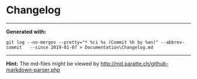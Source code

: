 # Changelog

<Commit history goes here>

---
**Generated with:**

``git log --no-merges --pretty="* %ci %s (Commit %h by %an)" --abbrev-commit  
--since 2019-01-07 > Documentation\Changelog.md``

---
**Hint:** The md-files might be viewed by
http://md.paratte.ch/github-markdown-parser.php
